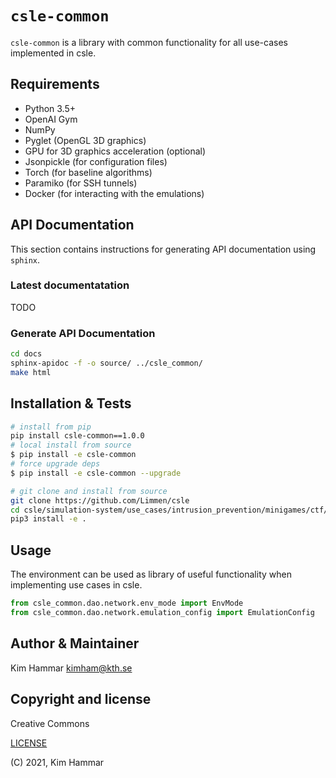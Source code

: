 # `csle-common`

`csle-common` is a library with common functionality for all use-cases implemented in
csle. 

## Requirements

- Python 3.5+
- OpenAI Gym
- NumPy
- Pyglet (OpenGL 3D graphics)
- GPU for 3D graphics acceleration (optional)
- Jsonpickle (for configuration files)
- Torch (for baseline algorithms)
- Paramiko (for SSH tunnels)
- Docker (for interacting with the emulations)

## API Documentation 

This section contains instructions for generating API documentation using `sphinx`.

### Latest documentatation

TODO

### Generate API Documentation

```bash
cd docs
sphinx-apidoc -f -o source/ ../csle_common/
make html
```

## Installation & Tests

```bash
# install from pip
pip install csle-common==1.0.0
# local install from source
$ pip install -e csle-common
# force upgrade deps
$ pip install -e csle-common --upgrade

# git clone and install from source
git clone https://github.com/Limmen/csle
cd csle/simulation-system/use_cases/intrusion_prevention/minigames/ctf/gym-csle-ctf
pip3 install -e .
```

## Usage
The environment can be used as library of useful functionality when implementing 
use cases in csle.

```python
from csle_common.dao.network.env_mode import EnvMode
from csle_common.dao.network.emulation_config import EmulationConfig
```

## Author & Maintainer

Kim Hammar <kimham@kth.se>

## Copyright and license

Creative Commons

[LICENSE](../../../LICENSE.md)

(C) 2021, Kim Hammar